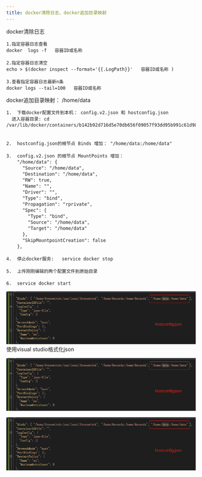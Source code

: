 ```yaml
---
title: docker清除日志、docker追加目录映射
---
```


docker清除日志



```
1.指定容器日志查看
docker  logs -f   容器ID或名称

2.指定容器日志清空
echo > $(docker inspect --format='{{.LogPath}}'   容器ID或名称 )

3.查看指定容器日志最新n条
docker logs --tail=100   容器ID或名称
```



docker追加目录映射： /home/data



```
1.  下载docker配置文件到本机： config.v2.json 和 hostconfig.json 
  进入容器目录: cd /var/lib/docker/containers/b142b92d716d5e70db656f09057f93dd95b991c61d986c693808eed0467498bc
  
  
2.  hostconfig.json的根节点 Binds 增加： "/home/data:/home/data"

3.  config.v2.json 的根节点 MountPoints 增加：
    "/home/data": {
      "Source": "/home/data",
      "Destination": "/home/data",
      "RW": true,
      "Name": "",
      "Driver": "",
      "Type": "bind",
      "Propagation": "rprivate",
      "Spec": {
        "Type": "bind",
        "Source": "/home/data",
        "Target": "/home/data"
      },
      "SkipMountpointCreation": false
    },
    
4.  停止docker服务:   service docker stop

5.  上传刚刚编辑的两个配置文件到原始目录

6.  service docker start
```





![a61cbdece3775d5c2cb28e91d1e35ec.png](../img/docker清除日志、docker追加目录映射/GetImage.ashx)
使用visual studio格式化json

![430060f68e2e48657348cc6a855c895.png](../img/docker清除日志、docker追加目录映射/GetImage.ashx)



![479463e8598809fc84d3edf71a2a782.png](../img/docker清除日志、docker追加目录映射/GetImage.ashx)